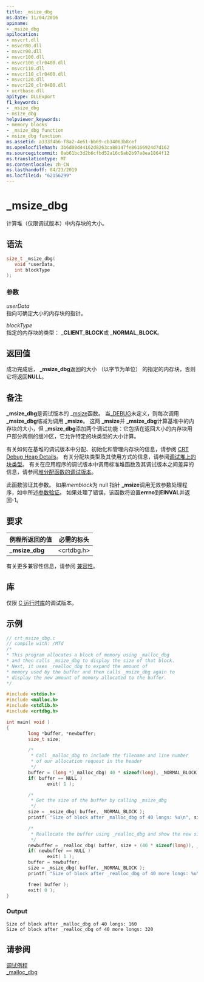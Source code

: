 ```yaml
---
title: _msize_dbg
ms.date: 11/04/2016
apiname:
- _msize_dbg
apilocation:
- msvcrt.dll
- msvcr80.dll
- msvcr90.dll
- msvcr100.dll
- msvcr100_clr0400.dll
- msvcr110.dll
- msvcr110_clr0400.dll
- msvcr120.dll
- msvcr120_clr0400.dll
- ucrtbase.dll
apitype: DLLExport
f1_keywords:
- _msize_dbg
- msize_dbg
helpviewer_keywords:
- memory blocks
- _msize_dbg function
- msize_dbg function
ms.assetid: a333f4b6-f8a2-4e61-bb69-cb34063b8cef
ms.openlocfilehash: 3b6d08d44162d8263ca88147fe86166924d7d162
ms.sourcegitcommit: 0ab61bc3d2b6cfbd52a16c6ab2b97a8ea1864f12
ms.translationtype: MT
ms.contentlocale: zh-CN
ms.lasthandoff: 04/23/2019
ms.locfileid: "62156299"
---
```

# <a name="msizedbg"></a>_msize_dbg

计算堆（仅限调试版本）中内存块的大小。

## <a name="syntax"></a>语法

```C
size_t _msize_dbg(
   void *userData,
   int blockType
);
```

### <a name="parameters"></a>参数

*userData*<br/>
指向可确定大小的内存块的指针。

*blockType*<br/>
指定的内存块的类型： **_CLIENT_BLOCK**或 **_NORMAL_BLOCK**。

## <a name="return-value"></a>返回值

成功完成后， **_msize_dbg**返回的大小 （以字节为单位） 的指定的内存块，否则它将返回**NULL**。

## <a name="remarks"></a>备注

**_msize_dbg**是调试版本的 _[msize](msize.md)函数。 当[_DEBUG](../../c-runtime-library/debug.md)未定义，则每次调用 **_msize_dbg**缩减为调用 **_msize**。 这两 **_msize**并 **_msize_dbg**计算基堆中的内存块的大小，但 **_msize_dbg**添加两个调试功能：它包括在返回大小的内存块用户部分两侧的缓冲区，它允许特定的块类型的大小计算。

有关如何在基堆的调试版本中分配、初始化和管理内存块的信息，请参阅 [CRT Debug Heap Details](/visualstudio/debugger/crt-debug-heap-details)。 有关分配块类型及其使用方式的信息，请参阅[调试堆上的块类型](/visualstudio/debugger/crt-debug-heap-details)。 有关在应用程序的调试版本中调用标准堆函数及其调试版本之间差异的信息，请参阅[堆分配函数的调试版本](/visualstudio/debugger/debug-versions-of-heap-allocation-functions)。

此函数验证其参数。 如果*memblock*为 null 指针 **_msize**调用无效参数处理程序，如中所述[参数验证](../../c-runtime-library/parameter-validation.md)。 如果处理了错误，该函数将设置**errno**到**EINVAL**并返回-1。

## <a name="requirements"></a>要求

|例程所返回的值|必需的标头|
|-------------|---------------------|
|**_msize_dbg**|\<crtdbg.h>|

有关更多兼容性信息，请参阅 [兼容性](../../c-runtime-library/compatibility.md)。

## <a name="libraries"></a>库

仅限 [C 运行时库](../../c-runtime-library/crt-library-features.md)的调试版本。

## <a name="example"></a>示例

```C
// crt_msize_dbg.c
// compile with: /MTd
/*
* This program allocates a block of memory using _malloc_dbg
* and then calls _msize_dbg to display the size of that block.
* Next, it uses _realloc_dbg to expand the amount of
* memory used by the buffer and then calls _msize_dbg again to
* display the new amount of memory allocated to the buffer.
*/

#include <stdio.h>
#include <malloc.h>
#include <stdlib.h>
#include <crtdbg.h>

int main( void )
{
        long *buffer, *newbuffer;
        size_t size;

        /*
         * Call _malloc_dbg to include the filename and line number
         * of our allocation request in the header
         */
        buffer = (long *)_malloc_dbg( 40 * sizeof(long), _NORMAL_BLOCK, __FILE__, __LINE__ );
        if( buffer == NULL )
               exit( 1 );

        /*
         * Get the size of the buffer by calling _msize_dbg
         */
        size = _msize_dbg( buffer, _NORMAL_BLOCK );
        printf( "Size of block after _malloc_dbg of 40 longs: %u\n", size );

        /*
         * Reallocate the buffer using _realloc_dbg and show the new size
         */
        newbuffer = _realloc_dbg( buffer, size + (40 * sizeof(long)), _NORMAL_BLOCK, __FILE__, __LINE__ );
        if( newbuffer == NULL )
               exit( 1 );
        buffer = newbuffer;
        size = _msize_dbg( buffer, _NORMAL_BLOCK );
        printf( "Size of block after _realloc_dbg of 40 more longs: %u\n", size );

        free( buffer );
        exit( 0 );
}
```

### <a name="output"></a>Output

```Output
Size of block after _malloc_dbg of 40 longs: 160
Size of block after _realloc_dbg of 40 more longs: 320
```

## <a name="see-also"></a>请参阅

[调试例程](../../c-runtime-library/debug-routines.md)<br/>
[_malloc_dbg](malloc-dbg.md)<br/>
